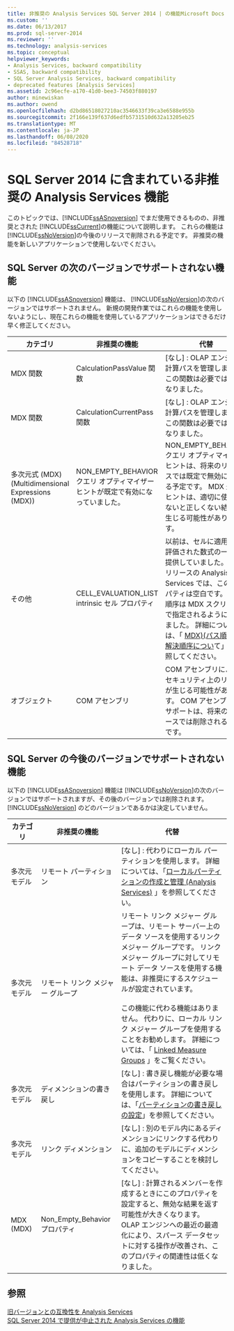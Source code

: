 ```yaml
---
title: 非推奨の Analysis Services SQL Server 2014 | の機能Microsoft Docs
ms.custom: ''
ms.date: 06/13/2017
ms.prod: sql-server-2014
ms.reviewer: ''
ms.technology: analysis-services
ms.topic: conceptual
helpviewer_keywords:
- Analysis Services, backward compatibility
- SSAS, backward compatibility
- SQL Server Analysis Services, backward compatibility
- deprecated features [Analysis Services]
ms.assetid: 2c96ecfe-a170-41d0-bee3-74503f880197
author: minewiskan
ms.author: owend
ms.openlocfilehash: d2bd86518027210ac3546633f39ca3e6588e955b
ms.sourcegitcommit: 2f166e139f637d6edfb5731510d632a13205eb25
ms.translationtype: MT
ms.contentlocale: ja-JP
ms.lasthandoff: 06/08/2020
ms.locfileid: "84528718"
---
```

# <a name="deprecated-analysis-services-features-in-sql-server-2014"></a>SQL Server 2014 に含まれている非推奨の Analysis Services 機能
  このトピックでは、[!INCLUDE[ssASnoversion](../includes/ssasnoversion-md.md)] でまだ使用できるものの、非推奨とされた [!INCLUDE[ssCurrent](../includes/sscurrent-md.md)]の機能について説明します。 これらの機能は [!INCLUDE[ssNoVersion](../includes/ssnoversion-md.md)]の今後のリリースで削除される予定です。 非推奨の機能を新しいアプリケーションで使用しないでください。  
  
## <a name="features-not-supported-in-the-next-version-of-sql-server"></a>SQL Server の次のバージョンでサポートされない機能  
 以下の [!INCLUDE[ssASnoversion](../includes/ssasnoversion-md.md)] 機能は、 [!INCLUDE[ssNoVersion](../includes/ssnoversion-md.md)]の次のバージョンではサポートされません。 新規の開発作業ではこれらの機能を使用しないようにし、現在これらの機能を使用しているアプリケーションはできるだけ早く修正してください。  
  
|カテゴリ|非推奨の機能|代替|  
|--------------|------------------------|-----------------|  
|MDX 関数|CalculationPassValue 関数|[なし] : OLAP エンジンは計算パスを管理します。 この関数は必要ではなくなりました。|  
|MDX 関数|CalculationCurrentPass 関数|[なし] : OLAP エンジンは計算パスを管理します。 この関数は必要ではなくなりました。|  
|多次元式 (MDX) (Multidimensional Expressions (MDX))|NON_EMPTY_BEHAVIOR クエリ オプティマイザー ヒントが既定で有効になっていました。|NON_EMPTY_BEHAVIOR クエリ オプティマイザー ヒントは、将来のリリースでは既定で無効にされる予定です。 MDX 最適化ヒントは、適切に使用しないと正しくない結果が生じる可能性があります。|  
|その他|CELL_EVALUATION_LIST intrinsic セル プロパティ|以前は、セルに適用する評価された数式の一覧を提供していました。 このリリースの Analysis Services では、このプロパティは空白です。  解決順序は MDX スクリプトで指定されるようになりました。 詳細については、「 [MDX&#41;&#40;パス順序と解決順序につい](multidimensional-models/mdx/mdx-data-manipulation-understanding-pass-order-and-solve-order.md)て」を参照してください。|  
|オブジェクト|COM アセンブリ|COM アセンブリにより、セキュリティ上のリスクが生じる可能性があります。 COM アセンブリのサポートは、将来のリリースでは削除される予定です。|  
  
## <a name="features-not-supported-in-a-future-version-of-sql-server"></a>SQL Server の今後のバージョンでサポートされない機能  
 以下の [!INCLUDE[ssASnoversion](../includes/ssasnoversion-md.md)] 機能は [!INCLUDE[ssNoVersion](../includes/ssnoversion-md.md)]の次のバージョンではサポートされますが、その後のバージョンでは削除されます。 [!INCLUDE[ssNoVersion](../includes/ssnoversion-md.md)] のどのバージョンであるかは決定していません。  
  
|カテゴリ|非推奨の機能|代替|  
|--------------|------------------------|-----------------|  
|多次元モデル|リモート パーティション|[なし] : 代わりにローカル パーティションを使用します。 詳細については、「[ローカルパーティションの作成と管理 &#40;Analysis Services&#41;](multidimensional-models/create-and-manage-a-local-partition-analysis-services.md) 」を参照してください。|  
|多次元モデル|リモート リンク メジャー グループ|リモート リンク メジャー グループは、リモート サーバー上のデータ ソースを使用するリンク メジャー グループです。 リンク メジャー グループに対してリモート データ ソースを使用する機能は、非推奨にするスケジュールが設定されています。<br /><br /> この機能に代わる機能はありません。 代わりに、ローカル リンク メジャー グループを使用することをお勧めします。 詳細については、「 [Linked Measure Groups](multidimensional-models/linked-measure-groups.md) 」をご覧ください。|  
|多次元モデル|ディメンションの書き戻し|[なし] : 書き戻し機能が必要な場合はパーティションの書き戻しを使用します。 詳細については、「[パーティションの書き戻しの設定](multidimensional-models/set-partition-writeback.md)」を参照してください。|  
|多次元モデル|リンク ディメンション|[なし] : 別のモデル内にあるディメンションにリンクする代わりに、追加のモデルにディメンションをコピーすることを検討してください。|  
|MDX (MDX)|Non_Empty_Behavior プロパティ|[なし] : 計算されるメンバーを作成するときにこのプロパティを設定すると、無効な結果を返す可能性が大きくなります。 OLAP エンジンへの最近の最適化により、スパース データセットに対する操作が改善され、このプロパティの関連性は低くなりました。|  
  
## <a name="see-also"></a>参照  
 [旧バージョンとの互換性を Analysis Services](analysis-services-backward-compatibility.md)   
 [SQL Server 2014 で提供が中止された Analysis Services の機能](discontinued-analysis-services-functionality-in-sql-server-2014.md)  
  
  
